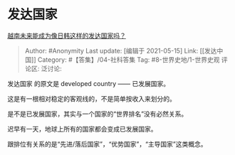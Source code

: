 # 发达国家
[越南未来能成为像日韩这样的发达国家吗？](https://www.zhihu.com/question/444791247/answer/1746368304)

> Author: #Anonymity
> Last update: [编辑于 2021-05-15]
> Link: [[发达中国]]
> Category: #【答集】/04-社科答集
> Tag: #8-世界史地/1-世界史观
> 评论区:
> 泛讨论:

发达国家 的原文是 developed country —— 已发展国家。

这是有一根相对稳定的客观线的，不是简单按收入来划分的。

是不是已发展国家，其实与一个国家的“世界排名”没有必然关系。

迟早有一天，地球上所有的国家都会变成已发展国家。

跟排位有关系的是“先进/落后国家”，“优势国家”，“主导国家”这类概念。
